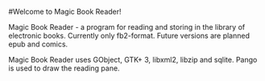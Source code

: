 #Welcome to Magic Book Reader!

Magic Book Reader - a program for reading and storing in the library of electronic books. Currently only fb2-format. Future versions are planned epub and comics.

Magic Book Reader uses GObject, GTK+ 3, libxml2, libzip and sqlite. Pango is used to draw the reading pane.
